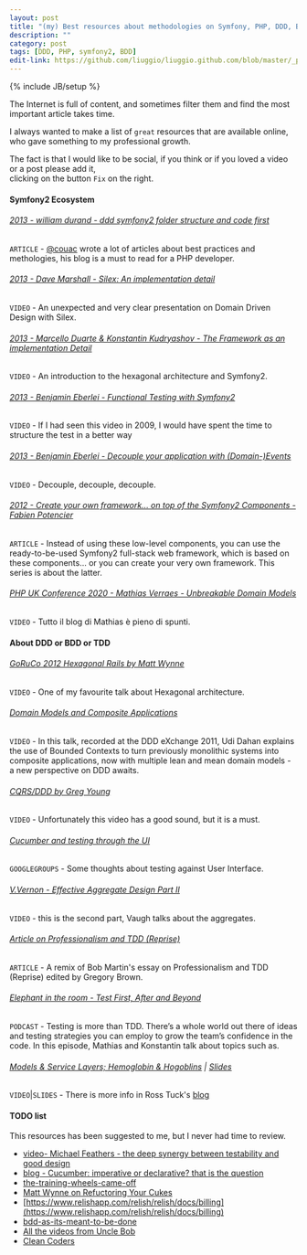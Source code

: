 ```yaml
---
layout: post
title: "(my) Best resources about methodologies on Symfony, PHP, DDD, BDD ..."
description: ""
category: post
tags: [DDD, PHP, symfony2, BDD]
edit-link: https://github.com/liuggio/liuggio.github.com/blob/master/_posts/2020-05-05-best-resources-about-symfony-tdd-bdd-ddd-methologies.md
---
```

{% include JB/setup %}

The Internet is full of content, and sometimes filter them and find the most important article takes time.

I always wanted to make a list of `great` resources that are available online,
who gave something to my professional growth.

The fact is that I would like to be social, 
if you think or if you loved a video or a post please add it,  
clicking on the button  `Fix` on the right.

#### Symfony2 Ecosystem

###### [2013 - william durand - ddd symfony2 folder structure and code first](http://williamdurand.fr/2013/08/07/ddd-with-symfony2-folder-structure-and-code-first/)

`ARTICLE` - [@couac](https://twitter.com/couac) wrote a lot of articles about best practices and methologies, his blog is a must to read for a PHP developer.

###### [2013 - Dave Marshall - Silex: An implementation detail](http://www.youtube.com/watch?v=bTawx0TGIj8)

`VIDEO` - An unexpected and very clear presentation on Domain Driven Design with Silex.

###### [2013 - Marcello Duarte & Konstantin Kudryashov - The Framework as an implementation Detail](https://www.youtube.com/watch?v=0L_9NutiJlc)

`VIDEO` - An introduction to the hexagonal architecture and Symfony2.

###### [2013 - Benjamin Eberlei - Functional Testing with Symfony2](https://www.youtube.com/watch?v=fVdlKl3ZZvM)

`VIDEO` - If I had seen this video in 2009, I would have spent the time to structure the test in a better way

###### [2013 - Benjamin Eberlei - Decouple your application with (Domain-)Events](https://www.youtube.com/watch?v=K9jub4JPpcc)

`VIDEO` - Decouple, decouple, decouple.

###### [2012 - Create your own framework... on top of the Symfony2 Components - Fabien Potencier ](http://fabien.potencier.org/article/50/create-your-own-framework-on-top-of-the-symfony2-components-part-1)

`ARTICLE` - Instead of using these low-level components, you can use the ready-to-be-used Symfony2 full-stack web framework, which is based on these components... or you can create your very own framework. This series is about the latter.

###### [PHP UK Conference 2020 - Mathias Verraes - Unbreakable Domain Models](https://www.youtube.com/watch?v=ZJ63ltuwMaE)

`VIDEO` - Tutto il blog di Mathias è pieno di spunti.

#### About DDD or BDD or TDD

###### [GoRuCo 2012 Hexagonal Rails by Matt Wynne](www.youtube.com/watch?v=CGN4RFkhH2M‎)

`VIDEO` - One of my favourite talk about Hexagonal architecture.

###### [Domain Models and Composite Applications](https://skillsmatter.com/skillscasts/1806-talk-from-udi-dahan)

`VIDEO` - In this talk, recorded at the DDD eXchange 2011, Udi Dahan explains the use of Bounded Contexts to turn previously monolithic systems into composite applications, now with multiple lean and mean domain models - a new perspective on DDD awaits.

###### [CQRS/DDD by Greg Young](https://www.youtube.com/watch?v=KXqrBySgX-s) 

`VIDEO` - Unfortunately this video has a good sound, but it is a must.

###### [Cucumber and testing through the UI](https://groups.google.com/forum/#!topic/objects-on-rails/LytHzDQIwKw)

`GOOGLEGROUPS` - Some thoughts about testing against User Interface.

###### [V.Vernon - Effective Aggregate Design Part II](https://vimeo.com/33708293)

`VIDEO` - this is the second part, Vaugh talks about the aggregates.

###### [Article on Professionalism and TDD (Reprise)](https://gist.github.com/sandal/1c6c7ec0d7603775ed17)

`ARTICLE` - A remix of Bob Martin's essay on Professionalism and TDD (Reprise) edited by Gregory Brown.

###### [Elephant in the room - Test First, After and Beyond](http://elephantintheroom.io/)

`PODCAST` - Testing is more than TDD. There’s a whole world out there of ideas and testing strategies you can employ to grow the team’s confidence in the code. In this episode, Mathias and Konstantin talk about topics such as.

###### [Models & Service Layers; Hemoglobin & Hogoblins](https://www.youtube.com/watch?v=3uV3ngl1Z8g) | [Slides](http://www.slideshare.net/rosstuck/models-and-service-layers-hemoglobin-and-hobgoblins)

`VIDEO`|`SLIDES` - There is more info in Ross Tuck's [blog](http://rosstuck.com/)

####  TODO list

This resources has been suggested to me, but I never had time to review.

- [video- Michael Feathers - the deep synergy between testability and good design ](http://www.youtube.com/watch?v=4cVZvoFGJTU)
- [blog - Cucumber: imperative or declarative? that is the question](http://watirmelon.com/2010/12/10/cucumber-imperative-or-declarative-that-is-the-question/)
- [the-training-wheels-came-off](http://aslakhellesoy.com/post/11055981222/the-training-wheels-came-off)
- [Matt Wynne on Refuctoring Your Cukes](http://vimeo.com/39660655)
- [https://www.relishapp.com/relish/relish/docs/billing](https://www.relishapp.com/relish/relish/docs/billing)
- [bdd-as-its-meant-to-be-done](http://skillsmatter.com/podcast/agile-scrum/bdd-as-its-meant-to-be-done)
- [All the videos from Uncle Bob](https://www.youtube.com/results?search_query=Robert+C.+Martin)
- [Clean Coders](http://cleancoders.com/category/fundamentals)
